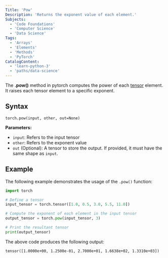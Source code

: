 ```yaml
---
Title: 'Pow'
Description: 'Returns the exponent value of each element.'
Subjects:
  - 'Code Foundations'
  - 'Computer Science'
  - 'Data Science'
Tags:
  - 'Arrays'
  - 'Elements'
  - 'Methods'
  - 'PyTorch'
CatalogContent:
  - 'learn-python-3'
  - 'paths/data-science'
---
```


The **.pow()** method in pytorch computes the power of each [tensor](https://www.codecademy.com/resources/docs/pytorch/tensors) element. It raises each tensor element to a specific exponent.

## Syntax

```pseudo
torch.pow(input, other, out=None)
```

**Parameters:**

- `input`: Refers to the input tensor
- `other`: Refers to the exponent value
- `out` (Optional): A tensor to store the output. If provided, it must have the same shape as `input`.

## Example

The following example demonstrates the usage of the `.pow()` function:

```py
import torch

# Define a tensor
input_tensor = torch.tensor([1.0, 0.5, 3.0, 5.5, 11.0])

# Compute the exponent of each element in the input tensor
output_tensor = torch.pow(input_tensor, 3)

# Print the resultant tensor
print(output_tensor)
```

The above code produces the following output:

```shell
tensor([1.0000e+00, 1.2500e-01, 2.7000e+01, 1.6638e+02, 1.3310e+03])
```
